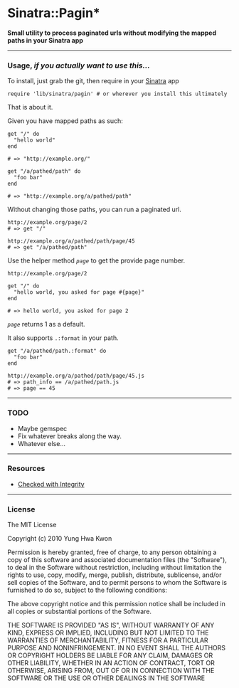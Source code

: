 Sinatra::Pagin*
=

**Small utility to process paginated urls without modifying the mapped paths in your Sinatra app**

***

### Usage, *if you actually want to use this...*

To install, just grab the git, then require in your [Sinatra][0] app

    require 'lib/sinatra/pagin' # or wherever you install this ultimately

That is about it. 

Given you have mapped paths as such:

    get "/" do
      "hello world"
    end
    
    # => "http://example.org/"
    
    get "/a/pathed/path" do
      "foo bar"
    end
    
    # => "http://example.org/a/pathed/path"
    
Without changing those paths, you can run a paginated url.

    http://example.org/page/2
    # => get "/"
    
    http://example.org/a/pathed/path/page/45
    # => get "/a/pathed/path"

Use the helper method *`page`* to get the provide page number.

    http://example.org/page/2

    get "/" do
      "hello world, you asked for page #{page}"
    end
    
    # => hello world, you asked for page 2
    
*`page`* returns 1 as a default.

It also supports `.:format` in your path.

    get "/a/pathed/path.:format" do
      "foo bar"
    end
    
    http://example.org/a/pathed/path/page/45.js
    # => path_info == /a/pathed/path.js
    # => page == 45

***

### TODO

- Maybe gemspec
- Fix whatever breaks along the way.
- Whatever else...

***

### Resources

- [Checked with Integrity][1]

***

### License

The MIT License

Copyright (c) 2010 Yung Hwa Kwon

Permission is hereby granted, free of charge, to any person obtaining a copy
of this software and associated documentation files (the "Software"), to deal
in the Software without restriction, including without limitation the rights
to use, copy, modify, merge, publish, distribute, sublicense, and/or sell
copies of the Software, and to permit persons to whom the Software is
furnished to do so, subject to the following conditions:

The above copyright notice and this permission notice shall be included in
all copies or substantial portions of the Software.

THE SOFTWARE IS PROVIDED "AS IS", WITHOUT WARRANTY OF ANY KIND, EXPRESS OR
IMPLIED, INCLUDING BUT NOT LIMITED TO THE WARRANTIES OF MERCHANTABILITY,
FITNESS FOR A PARTICULAR PURPOSE AND NONINFRINGEMENT. IN NO EVENT SHALL THE
AUTHORS OR COPYRIGHT HOLDERS BE LIABLE FOR ANY CLAIM, DAMAGES OR OTHER
LIABILITY, WHETHER IN AN ACTION OF CONTRACT, TORT OR OTHERWISE, ARISING FROM,
OUT OF OR IN CONNECTION WITH THE SOFTWARE OR THE USE OR OTHER DEALINGS IN
THE SOFTWARE

[0]: http://www.sinatrarb.com/
[1]: http://ci.damncarousel.com/sintra-pagin